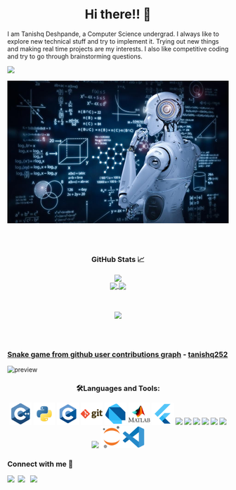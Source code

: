 <h1 align = "center">Hi there!! 👋</h1>
I am Tanishq Deshpande, a Computer Science undergrad. I always like to explore new technical stuff and try to implement it. Trying out new things and making real time projects are my interests. I also like competitive coding and try to go through brainstorming questions. 


<!-- Typing SVG by DenverCoder1 - https://github.com/DenverCoder1/readme-typing-svg -->
<p align = "left"><img src="https://readme-typing-svg.herokuapp.com/?lines=AI/ML+Enthusiast;Data+Science+Enthusiast;Full+Stack+Flutter+Developer;Python+Programmer">
</p>

<img align="center" src="https://github.com/tanishq252/tanishq252/blob/main/ml.jpg" width="800">

<!-- ------------------------------------------------- -->

<!-- ------------------------------------------------- -->
<br></br>


<h3 align="center">GitHub Stats 📈</h3>
<div align="center">
  <a>
  <img align="center" src="https://github-readme-streak-stats.herokuapp.com/?user=tanishq252&theme=dracula&hide_border=true" width="800">
  </a>
  <br/>
  <a href="https://github.com/tanishq252/github-readme-stats" style="margin-top:100px;">
<img align="center" src="https://github-readme-stats.vercel.app/api/top-langs/?username=tanishq252&theme=dracula&count_private=true&hide_border=true&text_color=fff&icon_color=03e8fc&title_color=03e8fc" />
 </a>
 <a href="https://github.com/tanishq252/github-readme-stats">
    <img align="center" src="https://github-readme-stats.vercel.app/api?username=tanishq252&count_private=true&theme=dracula&show_icons=true&hide_border=true&text_color=fff&icon_color=03e8fc&title_color=03e8fc&card_width=3&line_height=40" />
  </a>
</div>
<br/><br/>
<p align="center">
    <a href="https://github.com/tanishq252/">
    <img align="center" src="https://activity-graph.herokuapp.com/graph?username=tanishq252&theme=dracula" />
  </a>
</p>

<br></br>

### [Snake game from github user contributions graph](https://github.com/tanishq252/snk) - [tanishq252](https://github.com/tanishq252/) 
![preview](https://raw.githubusercontent.com/tanishq252/snk/output/github-contribution-grid-snake.gif)

<h3 align="center">🛠️Languages and Tools:</h3>
<p align="center">
<code><img height="50" src="https://raw.githubusercontent.com/github/explore/80688e429a7d4ef2fca1e82350fe8e3517d3494d/topics/cpp/cpp.png"></code>
<code><img height="50" src="https://raw.githubusercontent.com/github/explore/80688e429a7d4ef2fca1e82350fe8e3517d3494d/topics/python/python.png"></code>
<code><img height="50" src="https://raw.githubusercontent.com/github/explore/80688e429a7d4ef2fca1e82350fe8e3517d3494d/topics/c/c.png"></code>
<code><img height="50" src="https://raw.githubusercontent.com/github/explore/80688e429a7d4ef2fca1e82350fe8e3517d3494d/topics/git/git.png"></code>
<code><img height="50" src="https://raw.githubusercontent.com/github/explore/80688e429a7d4ef2fca1e82350fe8e3517d3494d/topics/dart/dart.png"></code>
<code><img height="50" src="https://raw.githubusercontent.com/github/explore/80688e429a7d4ef2fca1e82350fe8e3517d3494d/topics/matlab/matlab.png"></code>
<code><img height="50" src="https://raw.githubusercontent.com/github/explore/80688e429a7d4ef2fca1e82350fe8e3517d3494d/topics/flutter/flutter.png"></code> 
  <code><img height="50" src="https://github.com/tomchen/stack-icons/blob/master/logos/firebase.svg"></code>
  <code><img height="50" src="https://github.com/tomchen/stack-icons/blob/master/logos/java.svg"></code>
  <code><img height="50" src="https://github.com/tomchen/stack-icons/blob/master/logos/r-lang.svg"></code>
  <code><img height="50" src="https://github.com/tomchen/stack-icons/blob/master/logos/mysql.svg"></code>
  <code><img height="50" src="https://github.com/tomchen/stack-icons/blob/master/logos/html-5.svg"></code>
  <code><img height="50" src="https://github.com/tomchen/stack-icons/blob/master/logos/css-3.svg"></code>
  <code><img height="50" src="https://github.com/tomchen/stack-icons/blob/master/logos/arduino.svg"></code> 
<code><img height="50" src="https://github.com/devicons/devicon/blob/master/icons/jupyter/jupyter-original.svg" ></code><code><img height="50" src="https://github.com/devicons/devicon/blob/master/icons/vscode/vscode-original.svg"></code>

  <h3 align="left">Connect with me 🤝</h3>
  
[![](https://img.shields.io/badge/LinkedIn-0077B5?style=for-the-badge&logo=linkedin&logoColor=white)](https://www.linkedin.com/in/tanishq-deshpande-0ba147204/)&nbsp;&nbsp;[![](https://img.shields.io/badge/Instagram-E4405F?style=for-the-badge&logo=instagram&logoColor=white)](https://www.instagram.com/tanishq252002/)&nbsp;&nbsp;
[![](https://img.shields.io/badge/Gmail-D14836?style=for-the-badge&logo=gmail&logoColor=white)](https://mail.google.com/mail/?view=cm&fs=1&to=tanishq252002@gmail.com&su=Regarding&body=Hi%20Tanishq!)

